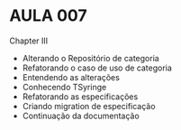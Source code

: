 # AULA 007

Chapter III

- Alterando o Repositório de categoria
- Refatorando o caso de uso de categoria
- Entendendo as alterações
- Conhecendo TSyringe
- Refatorando as especificações
- Criando migration de especificação
- Continuação da documentação
